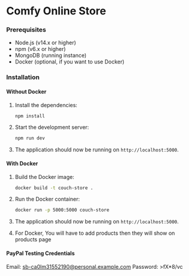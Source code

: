 # Comfy Online Store

### Prerequisites

- Node.js (v14.x or higher)
- npm (v6.x or higher)
- MongoDB (running instance)
- Docker (optional, if you want to use Docker)

### Installation

#### Without Docker

1. Install the dependencies:
   ```bash
   npm install
   ```
2. Start the development server:
   ```bash
   npm run dev
   ```
3. The application should now be running on `http://localhost:5000`.

#### With Docker

1. Build the Docker image:
   ```bash
   docker build -t couch-store .
   ```
2. Run the Docker container:
   ```bash
   docker run -p 5000:5000 couch-store
   ```
3. The application should now be running on `http://localhost:5000`.

4. For Docker, You will have to add products then they will show on products page

#### PayPal Testing Credentials

Email: sb-ca0lm31552190@personal.example.com
Password: >fX\*8/vc
